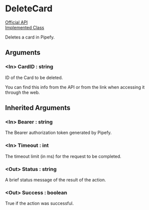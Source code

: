 # DeleteCard

[Official API](https://api-docs.pipefy.com/reference/mutations/deleteCard/)  
[Implemented Class](../Capgemini.Pipefy/Card/DeleteCard.cs)

Deletes a card in Pipefy.

## Arguments

### &lt;In&gt; CardID : string

ID of the Card to be deleted.

You can find this info from the API or from the link when accessing it through the web.

## Inherited Arguments

### &lt;In&gt; Bearer : string

The Bearer authorization token generated by Pipefy.

### &lt;In&gt; Timeout : int

The timeout limit (in ms) for the request to be completed.

### &lt;Out&gt; Status : string

A brief status message of the result of the action.

### &lt;Out&gt; Success : boolean

True if the action was successful.